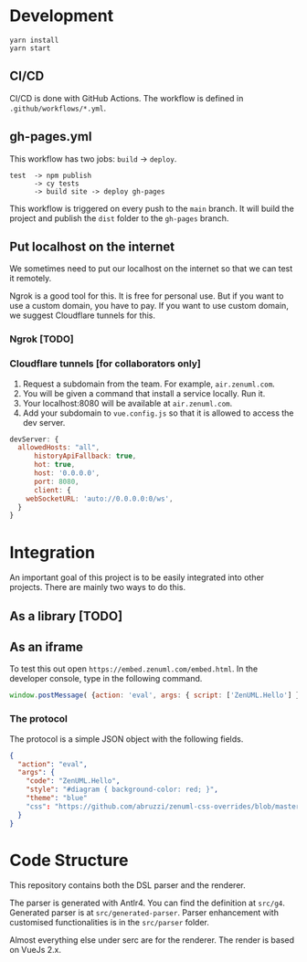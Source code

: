# Development

````
yarn install
yarn start
````

## CI/CD
CI/CD is done with GitHub Actions. The workflow is defined in `.github/workflows/*.yml`.

## gh-pages.yml
This workflow has two jobs: `build` -> `deploy`.

````text
test  -> npm publish 
      -> cy tests
      -> build site -> deploy gh-pages
````

This workflow is triggered on every push to the `main` branch. 
It will build the project and publish the `dist` folder to the `gh-pages` branch.


## Put localhost on the internet
We sometimes need to put our localhost on the internet so that we can test it remotely.

Ngrok is a good tool for this. It is free for personal use. But if you want to use a
custom domain, you have to pay. If you want to use custom domain, we suggest Cloudflare
tunnels for this.

### Ngrok [TODO]

### Cloudflare tunnels [for collaborators only]

1. Request a subdomain from the team. For example, `air.zenuml.com`.
2. You will be given a command that install a service locally. Run it.
3. Your localhost:8080 will be available at `air.zenuml.com`.
4. Add your subdomain to `vue.config.js` so that it is allowed to access the dev server.

```js
devServer: {
  allowedHosts: "all",
      historyApiFallback: true,
      hot: true,
      host: '0.0.0.0',
      port: 8080,
      client: {
    webSocketURL: 'auto://0.0.0.0:0/ws',
  }
}
```

# Integration
An important goal of this project is to be easily integrated into other projects.
There are mainly two ways to do this.

## As a library [TODO]

## As an iframe
To test this out open `https://embed.zenuml.com/embed.html`. In the developer console, type in the
following command.

```js
window.postMessage( {action: 'eval', args: { script: ['ZenUML.Hello'] }})
```
### The protocol

The protocol is a simple JSON object with the following fields.
```json
{
  "action": "eval",
  "args": {
    "code": "ZenUML.Hello",
    "style": "#diagram { background-color: red; }", 
    "theme": "blue"
    "css": "https://github.com/abruzzi/zenuml-css-overrides/blob/master/zenuml-override.css"
  }
}
```

# Code Structure
This repository contains both the DSL parser and the renderer.

The parser is generated with Antlr4. You can find the definition at `src/g4`. Generated parser is at `src/generated-parser`. 
Parser enhancement with customised functionalities is in the `src/parser` folder.

Almost everything else under serc are for the renderer. The render is based on VueJs 2.x.

